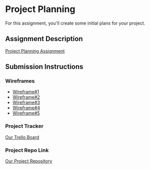 # Project Planning
For this assignment, you'll create some initial plans for your project.

## Assignment Description
[Project Planning Assignment](https://education.launchcode.org/liftoff/modules/assignments/project-planning)

## Submission Instructions

### Wireframes

- [Wireframe#1](https://github.com/LaunchCodeLiftoffProjects/jane-group2/blob/main/P3-Project_Planning/Screenshot%20(1).png)
- [Wireframe#2](https://github.com/LaunchCodeLiftoffProjects/jane-group2/blob/main/P3-Project_Planning/Screenshot%20(2).png)
- [Wireframe#3](https://github.com/LaunchCodeLiftoffProjects/jane-group2/blob/main/P3-Project_Planning/Screenshot%20(3).png)
- [Wireframe#4](https://github.com/LaunchCodeLiftoffProjects/jane-group2/blob/main/P3-Project_Planning/box-project.png)
- [Wireframe#5](https://drive.google.com/file/d/1eIHvra5-BuOP0WplYGa30R9UL6nkVGeu/view)

### Project Tracker

[Our Trello Board](https://trello.com/b/x4vefHy2/box-project)

### Project Repo Link

[Our Project Repository](https://github.com/LaunchCodeLiftoffProjects/jane-group2/tree/main/P4-Project_Setup)
